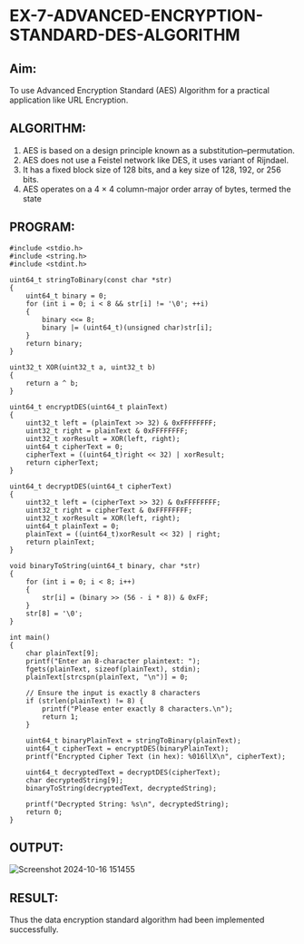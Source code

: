 # EX-7-ADVANCED-ENCRYPTION-STANDARD-DES-ALGORITHM

## Aim:
  To use Advanced Encryption Standard (AES) Algorithm for a practical application like URL Encryption.

## ALGORITHM: 
  1. AES is based on a design principle known as a substitution–permutation. 
  2. AES does not use a Feistel network like DES, it uses variant of Rijndael. 
  3. It has a fixed block size of 128 bits, and a key size of 128, 192, or 256 bits. 
  4. AES operates on a 4 × 4 column-major order array of bytes, termed the state

## PROGRAM: 
```
#include <stdio.h>
#include <string.h>
#include <stdint.h>

uint64_t stringToBinary(const char *str)
{
    uint64_t binary = 0;
    for (int i = 0; i < 8 && str[i] != '\0'; ++i)
    {
        binary <<= 8;
        binary |= (uint64_t)(unsigned char)str[i]; 
    }
    return binary;
}

uint32_t XOR(uint32_t a, uint32_t b)
{
    return a ^ b;
}

uint64_t encryptDES(uint64_t plainText)
{
    uint32_t left = (plainText >> 32) & 0xFFFFFFFF;
    uint32_t right = plainText & 0xFFFFFFFF;
    uint32_t xorResult = XOR(left, right);
    uint64_t cipherText = 0;
    cipherText = ((uint64_t)right << 32) | xorResult;
    return cipherText;
}

uint64_t decryptDES(uint64_t cipherText)
{
    uint32_t left = (cipherText >> 32) & 0xFFFFFFFF;
    uint32_t right = cipherText & 0xFFFFFFFF;
    uint32_t xorResult = XOR(left, right);
    uint64_t plainText = 0;
    plainText = ((uint64_t)xorResult << 32) | right; 
    return plainText;
}

void binaryToString(uint64_t binary, char *str)
{
    for (int i = 0; i < 8; i++)
    {
        str[i] = (binary >> (56 - i * 8)) & 0xFF; 
    }
    str[8] = '\0'; 
}

int main()
{
    char plainText[9];  
    printf("Enter an 8-character plaintext: ");
    fgets(plainText, sizeof(plainText), stdin);
    plainText[strcspn(plainText, "\n")] = 0;  

    // Ensure the input is exactly 8 characters
    if (strlen(plainText) != 8) {
        printf("Please enter exactly 8 characters.\n");
        return 1;
    }

    uint64_t binaryPlainText = stringToBinary(plainText);
    uint64_t cipherText = encryptDES(binaryPlainText);
    printf("Encrypted Cipher Text (in hex): %016llX\n", cipherText);

    uint64_t decryptedText = decryptDES(cipherText);
    char decryptedString[9];
    binaryToString(decryptedText, decryptedString);
    
    printf("Decrypted String: %s\n", decryptedString);
    return 0;
}

```
## OUTPUT:
![Screenshot 2024-10-16 151455](https://github.com/user-attachments/assets/e31902d8-b753-4537-8698-23654b97586b)

## RESULT: 
Thus the data encryption standard algorithm had been implemented successfully.
